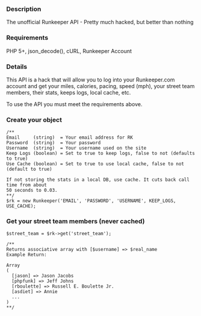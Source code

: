 ### Description
The unofficial Runkeeper API - Pretty much hacked, but better than nothing

### Requirements
PHP 5+, json_decode(), cURL, Runkeeper Account

### Details
This API is a hack that will allow you to log into your Runkeeper.com account and get your miles, calories, pacing, speed (mph), your street team members, their stats, keeps logs, local cache, etc.

To use the API you must meet the requirements above.

### Create your object

    /**
    Email     (string)  = Your email address for RK
    Password  (string)  = Your password
    Username  (string)  = Your username used on the site
    Keep Logs (boolean) = Set to true to keep logs, false to not (defaults to true)
    Use Cache (boolean) = Set to true to use local cache, false to not (default to true)
    
    If not storing the stats in a local DB, use cache. It cuts back call time from about
    50 seconds to 0.03.
    **/
    $rk = new Runkeeper('EMAIL', 'PASSWORD', 'USERNAME', KEEP_LOGS, USE_CACHE);
    
### Get your street team members (never cached)

    $street_team = $rk->get('street_team');
    
    /**
    Returns associative array with [$username] => $real_name
    Example Return:
    
    Array
    (
      [jason] => Jason Jacobs
      [phpfunk] => Jeff Johns
      [rboulette] => Russell E. Boulette Jr.
      [asdiet] => Annie
      ...
    )
    **/
